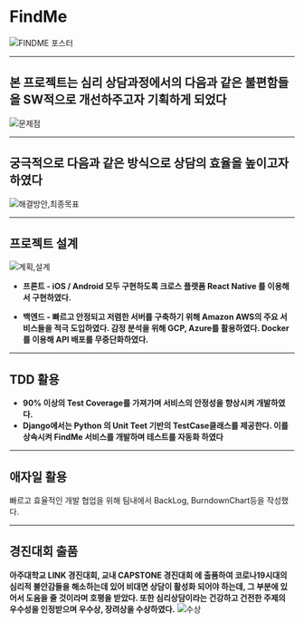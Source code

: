 # FindMe

![FINDME 포스터](https://user-images.githubusercontent.com/49577850/102770389-695a2380-43c7-11eb-98f6-cf81f62cd576.png)

---

## 본 프로젝트는 심리 상담과정에서의 다음과 같은 불편함들을 SW적으로 개선하주고자 기획하게 되었다

![문제점](https://user-images.githubusercontent.com/49577850/102770538-acb49200-43c7-11eb-8ea9-e8b085c0f4bf.png)

---

## 궁극적으로 다음과 같은 방식으로 상담의 효율을 높이고자 하였다

![해결방안,최종목표](https://user-images.githubusercontent.com/49577850/102770804-17fe6400-43c8-11eb-83af-68dadfebadd9.png)

---

## 프로젝트 설계

![계획,설계](https://user-images.githubusercontent.com/49577850/102771212-e0dc8280-43c8-11eb-9f21-f5faa62cd1c6.png)

- **프론트 - iOS / Android 모두 구현하도록 크로스 플랫폼 React Native 를 이용해서 구현하였다.**

- **백엔드 - 빠르고 안정되고 저렴한 서버를 구축하기 위해 Amazon AWS의 주요 서비스들을 적극 도입하였다. 감정 분석을 위해 GCP, Azure를 활용하였다. Docker 를 이용해 API 배포를 무중단화하였다.**

---

## TDD 활용

- **90% 이상의 Test Coverage를 가져가며 서비스의 안정성을 향상시켜 개발하였다.**
- **Django에서는 Python 의 Unit Teet 기반의 TestCase클래스를 제공한다. 이를 상속시켜 FindMe 서비스를 개발하며 테스트를 자동화 하였다**

---

## 애자일 활용

빠르고 효율적인 개발 협업을 위해 팀내에서 BackLog, BurndownChart등을 작성했다.

---

## 경진대회 출품

**아주대학교 LINK 경진대회, 교내 CAPSTONE 경진대회 에 출품하여 코로나19시대의 심리적 불안감들을 해소하는데 있어 비대면 상담이 활성화 되어야 하는데, 그 부분에 있어서 도움을 줄 것이라며 호평을 받았다. 또한 심리상담이라는 건강하고 건전한 주제의 우수성을 인정받으며 우수상, 장려상을 수상하였다.**
![수상](https://user-images.githubusercontent.com/49577850/102774806-09677b00-43cf-11eb-958b-6346abe6967d.png)
